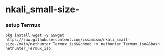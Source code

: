# nkali_small-size-

### setup Termux 
```
pkg install wget -y &&wget https://raw.githubusercontent.com/issamiso/nkali_small-size-/main/nethunter_Termux_iso&&chmod +x nethunter_Termux_iso&&bash nethunter_Termux_iso
```

